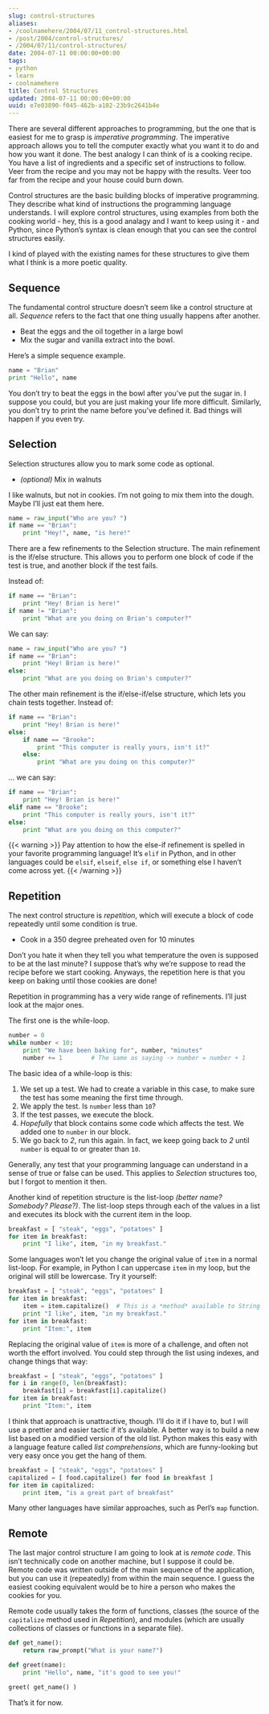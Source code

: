 ```yaml
---
slug: control-structures
aliases:
- /coolnamehere/2004/07/11_control-structures.html
- /post/2004/control-structures/
- /2004/07/11/control-structures/
date: 2004-07-11 00:00:00+00:00
tags:
- python
- learn
- coolnamehere
title: Control Structures
updated: 2004-07-11 00:00:00+00:00
uuid: e7e03890-f045-462b-a102-23b9c2641b4e
---
```

There are several different approaches to programming, but the one that
is easiest for me to grasp is *imperative programming*. The imperative
approach allows you to tell the computer exactly what you want it to do
and how you want it done. The best analogy I can think of is a cooking
recipe. You have a list of ingredients and a specific set of
instructions to follow. Veer from the recipe and you may not be happy
with the results. Veer too far from the recipe and your house could burn
down.

Control structures are the basic building blocks of imperative
programming. They describe what kind of instructions the programming
language understands. I will explore control structures, using examples
from both the cooking world - hey, this is a good analagy and I want to
keep using it - and Python, since Python’s syntax is clean enough that
you can see the control structures easily.

I kind of played with the existing names for these structures to give
them what I think is a more poetic quality.

Sequence
--------

The fundamental control structure doesn’t seem like a control structure
at all. *Sequence* refers to the fact that one thing usually happens
after another.

- Beat the eggs and the oil together in a large bowl
- Mix the sugar and vanilla extract into the bowl.

Here’s a simple sequence example.

``` python
name = "Brian"
print "Hello", name
```

You don’t try to beat the eggs in the bowl after you’ve put the sugar
in. I suppose you could, but you are just making your life more
difficult. Similarly, you don’t try to print the name before you’ve
defined it. Bad things will happen if you even try.

Selection
---------

Selection structures allow you to mark some code as optional.

- *(optional)* Mix in walnuts

I like walnuts, but not in cookies. I’m not going to mix them into the
dough. Maybe I’ll just eat them here.

``` python
name = raw_input("Who are you? ")
if name == "Brian":
    print "Hey!", name, "is here!"
```

There are a few refinements to the Selection structure. The main
refinement is the if/else structure. This allows you to perform one
block of code if the test is true, and another block if the test fails.

Instead of:

``` python
if name == "Brian":
    print "Hey! Brian is here!"
if name != "Brian":
    print "What are you doing on Brian's computer?"
```

We can say:

``` python
name = raw_input("Who are you? ")
if name == "Brian":
    print "Hey! Brian is here!"
else:
    print "What are you doing on Brian's computer?"
```

The other main refinement is the if/else-if/else structure, which lets
you chain tests together. Instead of:

``` python
if name == "Brian":
    print "Hey! Brian is here!"
else:
    if name == "Brooke":
        print "This computer is really yours, isn't it?"
    else:
        print "What are you doing on this computer?"
```

… we can say:

``` python
if name == "Brian":
    print "Hey! Brian is here!"
elif name == "Brooke":
    print "This computer is really yours, isn't it?"
else:
    print "What are you doing on this computer?"
```

{{< warning >}}
Pay attention to how the else-if refinement is spelled in your favorite
programming language! It’s `elif` in Python, and in other languages
could be `elsif`, `elseif`, `else if`, or something else I haven’t come
across yet.
{{< /warning >}}

Repetition
----------

The next control structure is *repetition*, which will execute a block
of code repeatedly until some condition is true.

- Cook in a 350 degree preheated oven for 10 minutes

Don’t you hate it when they tell you what temperature the oven is
supposed to be at the last minute? I suppose that’s why we’re suppose to
read the recipe before we start cooking. Anyways, the repetition here is
that you keep on baking until those cookies are done!

Repetition in programming has a very wide range of refinements. I’ll
just look at the major ones.

The first one is the while-loop.

``` python
number = 0
while number < 10:
    print "We have been baking for", number, "minutes"
    number += 1        # The same as saying -> number = number + 1
```

The basic idea of a while-loop is this:

1. We set up a test. We had to create a variable in this case, to make
   sure the test has some meaning the first time through.
2. We apply the test. Is `number` less than `10`?
3. If the test passes, we execute the block.
4. *Hopefully* that block contains some code which affects the test. We
   added one to `number` in our block.
5. We go back to *2*, run this again. In fact, we keep going back to
   *2* until `number` is equal to or greater than `10`.

Generally, any test that your programming language can understand in a
sense of true or false can be used. This applies to *Selection*
structures too, but I forgot to mention it then.

Another kind of repetition structure is the list-loop *(better name?
Somebody? Please?)*. The list-loop steps through each of the values in a
list and executes its block with the current item in the loop.

``` python
breakfast = [ "steak", "eggs", "potatoes" ]
for item in breakfast:
    print "I like", item, "in my breakfast."
```

Some languages won’t let you change the original value of `item` in a
normal list-loop. For example, in Python I can uppercase `item` in my
loop, but the original will still be lowercase. Try it yourself:

``` python
breakfast = [ "steak", "eggs", "potatoes" ]
for item in breakfast:
    item = item.capitalize()  # This is a *method* available to String *objects*
    print "I like", item, "in my breakfast."
for item in breakfast:
    print "Item:", item
```

Replacing the original value of `item` is more of a challenge, and often
not worth the effort involved. You could step through the list using
indexes, and change things that way:

``` python
breakfast = [ "steak", "eggs", "potatoes" ]
for i in range(0, len(breakfast):
    breakfast[i] = breakfast[i].capitalize()
for item in breakfast:
    print "Item:", item
```

I think that approach is unattractive, though. I’ll do it if I have to,
but I will use a prettier and easier tactic if it’s available. A better
way is to build a new list based on a modified version of the old list.
Python makes this easy with a language feature called *list
comprehensions*, which are funny-looking but very easy once you get the
hang of them.

``` python
breakfast = [ "steak", "eggs", "potatoes" ]
capitalized = [ food.capitalize() for food in breakfast ]
for item in capitalized:
    print item, "is a great part of breakfast"
```

Many other languages have similar approaches, such as Perl’s `map`
function.

Remote
------

The last major control structure I am going to look at is *remote code*.
This isn’t technically code on another machine, but I suppose it could
be. Remote code was written outside of the main sequence of the
application, but you can use it (repeatedly) from within the main
sequence. I guess the easiest cooking equivalent would be to hire a
person who makes the cookies for you.

Remote code usually takes the form of functions, classes (the source of
the `capitalize` method used in *Repetition*), and modules (which are
usually collections of classes or functions in a separate file).

``` python
def get_name():
    return raw_prompt("What is your name?")

def greet(name):
    print "Hello", name, "it's good to see you!"

greet( get_name() )
```

That’s it for now.